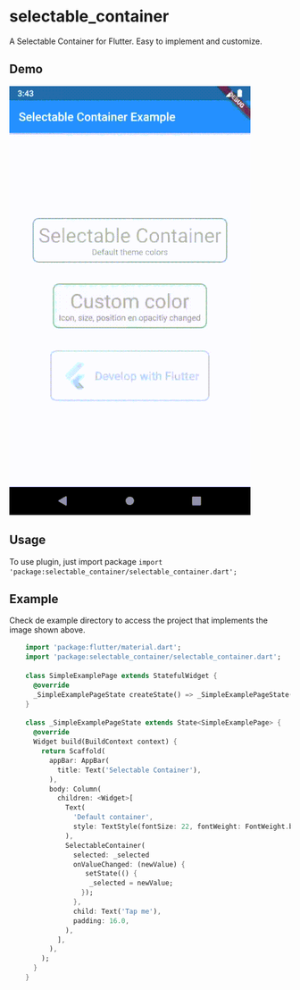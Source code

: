 # selectable_container

A Selectable Container for Flutter. Easy to implement and customize.

## Demo
![Demo: ](https://github.com/fgcan10/selectable_container/raw/master/selectableContainer.gif)

## Usage
To use plugin, just import package `import 'package:selectable_container/selectable_container.dart';`

## Example
Check de example directory to access the project that implements the image shown above.

````dart
    import 'package:flutter/material.dart';
    import 'package:selectable_container/selectable_container.dart';

    class SimpleExamplePage extends StatefulWidget {
      @override
      _SimpleExamplePageState createState() => _SimpleExamplePageState();
    }

    class _SimpleExamplePageState extends State<SimpleExamplePage> {
      @override
      Widget build(BuildContext context) {
        return Scaffold(
          appBar: AppBar(
            title: Text('Selectable Container'),
          ),
          body: Column(
            children: <Widget>[
              Text(
                'Default container',
                style: TextStyle(fontSize: 22, fontWeight: FontWeight.bold),
              ),
              SelectableContainer(
                selected: _selected
                onValueChanged: (newValue) {
                   setState(() {
                    _selected = newValue;
                  });
                },
                child: Text('Tap me'),
                padding: 16.0,
              ),
            ],
          ),
        );
      }
    }
````
